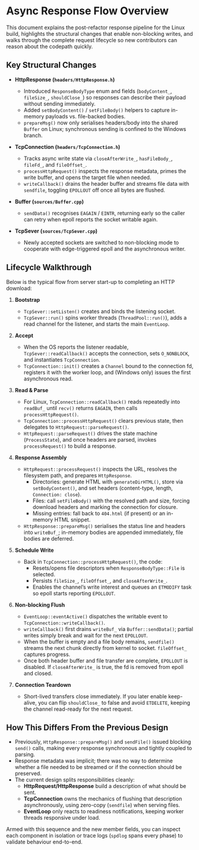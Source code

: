 # Async Response Flow Overview

This document explains the post-refactor response pipeline for the Linux build, highlights the structural changes that enable non-blocking writes, and walks through the complete request lifecycle so new contributors can reason about the codepath quickly.

## Key Structural Changes

- **HttpResponse (`headers/HttpResponse.h`)**
  - Introduced `ResponseBodyType` enum and fields (`bodyContent_`, `fileSize_`, `shouldClose_`) so responses can describe their payload without sending immediately.
  - Added `setBodyContent()` / `setFileBody()` helpers to capture in-memory payloads vs. file-backed bodies.
  - `prepareMsg()` now only serialises headers/body into the shared `Buffer` on Linux; synchronous sending is confined to the Windows branch.

- **TcpConnection (`headers/TcpConnection.h`)**
  - Tracks async write state via `closeAfterWrite_`, `hasFileBody_`, `fileFd_`, and `fileOffset_`.
  - `processHttpRequest()` inspects the response metadata, primes the write buffer, and opens the target file when needed.
  - `writeCallback()` drains the header buffer and streams file data with `sendfile`, toggling `EPOLLOUT` off once all bytes are flushed.

- **Buffer (`sources/Buffer.cpp`)**
  - `sendData()` recognises `EAGAIN` / `EINTR`, returning early so the caller can retry when epoll reports the socket writable again.

- **TcpSever (`sources/TcpSever.cpp`)**
  - Newly accepted sockets are switched to non-blocking mode to cooperate with edge-triggered epoll and the asynchronous writer.

## Lifecycle Walkthrough

Below is the typical flow from server start-up to completing an HTTP download:

1. **Bootstrap**
   - `TcpSever::setListen()` creates and binds the listening socket.
   - `TcpSever::run()` spins worker threads (`ThreadPool::run()`), adds a read channel for the listener, and starts the main `EventLoop`.

2. **Accept**
   - When the OS reports the listener readable, `TcpSever::readCallback()` accepts the connection, sets `O_NONBLOCK`, and instantiates `TcpConnection`.
   - `TcpConnection::init()` creates a `Channel` bound to the connection fd, registers it with the worker loop, and (Windows only) issues the first asynchronous read.

3. **Read & Parse**
   - For Linux, `TcpConnection::readCallback()` reads repeatedly into `readBuf_` until `recv()` returns `EAGAIN`, then calls `processHttpRequest()`.
   - `TcpConnection::processHttpRequest()` clears previous state, then delegates to `HttpRequest::parseRequest()`.
   - `HttpRequest::parseRequest()` drives the state machine (`ProcessState`), and once headers are parsed, invokes `processRequest()` to build a response.

4. **Response Assembly**
   - `HttpRequest::processRequest()` inspects the URL, resolves the filesystem path, and prepares `HttpResponse`.
     - Directories: generate HTML with `generateDirHTML()`, store via `setBodyContent()`, and set headers (content-type, length, `Connection: close`).
     - Files: call `setFileBody()` with the resolved path and size, forcing download headers and marking the connection for closure.
     - Missing entries: fall back to `404.html` (if present) or an in-memory HTML snippet.
   - `HttpResponse::prepareMsg()` serialises the status line and headers into `writeBuf_`; in-memory bodies are appended immediately, file bodies are deferred.

5. **Schedule Write**
   - Back in `TcpConnection::processHttpRequest()`, the code:
     - Resets/opens file descriptors when `ResponseBodyType::File` is selected.
     - Persists `fileSize_`, `fileOffset_`, and `closeAfterWrite_`.
     - Enables the channel’s write interest and queues an `ETMODIFY` task so epoll starts reporting `EPOLLOUT`.

6. **Non-blocking Flush**
   - `EventLoop::eventActive()` dispatches the writable event to `TcpConnection::writeCallback()`.
   - `writeCallback()` first drains `writeBuf_` via `Buffer::sendData()`; partial writes simply break and wait for the next `EPOLLOUT`.
   - When the buffer is empty and a file body remains, `sendfile()` streams the next chunk directly from kernel to socket. `fileOffset_` captures progress.
   - Once both header buffer and file transfer are complete, `EPOLLOUT` is disabled. If `closeAfterWrite_` is true, the fd is removed from epoll and closed.

7. **Connection Teardown**
   - Short-lived transfers close immediately. If you later enable keep-alive, you can flip `shouldClose_` to false and avoid `ETDELETE`, keeping the channel read-ready for the next request.

## How This Differs From the Previous Design

- Previously, `HttpResponse::prepareMsg()` and `sendFile()` issued blocking `send()` calls, making every response synchronous and tightly coupled to parsing.
- Response metadata was implicit; there was no way to determine whether a file needed to be streamed or if the connection should be preserved.
- The current design splits responsibilities cleanly:
  - **HttpRequest/HttpResponse** build a description of what should be sent.
  - **TcpConnection** owns the mechanics of flushing that description asynchronously, using zero-copy (`sendfile`) when serving files.
  - **EventLoop** only reacts to readiness notifications, keeping worker threads responsive under load.

Armed with this sequence and the new member fields, you can inspect each component in isolation or trace logs (`spdlog` spans every phase) to validate behaviour end-to-end.


